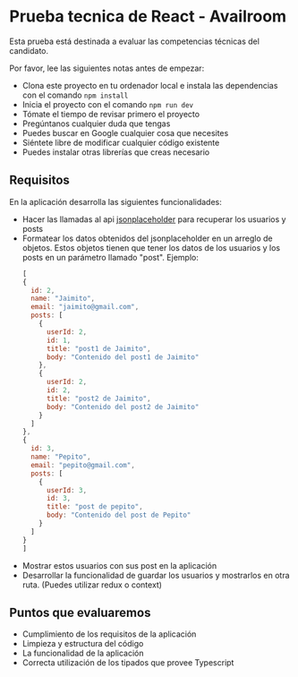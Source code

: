 # Prueba tecnica de React - Availroom

Esta prueba está destinada a evaluar las competencias técnicas del candidato.

Por favor, lee las siguientes notas antes de empezar:

- Clona este proyecto en tu ordenador local e instala las dependencias con el comando `npm install`
- Inicia el proyecto con el comando `npm run dev`
- Tómate el tiempo de revisar primero el proyecto
- Pregúntanos cualquier duda que tengas
- Puedes buscar en Google cualquier cosa que necesites
- Siéntete libre de modificar cualquier código existente
- Puedes instalar otras librerías que creas necesario

## Requisitos

En la aplicación desarrolla las siguientes funcionalidades:

- Hacer las llamadas al api [jsonplaceholder](https://jsonplaceholder.typicode.com/) para recuperar los usuarios y posts
- Formatear los datos obtenidos del jsonplaceholder en un arreglo de objetos. Estos objetos tienen que tener los datos de los usuarios y los posts en un parámetro llamado "post". Ejemplo:
  ```javascript
  [
  {
    id: 2,
    name: "Jaimito",
    email: "jaimito@gmail.com",
    posts: [
      {
        userId: 2,
        id: 1,
        title: "post1 de Jaimito",
        body: "Contenido del post1 de Jaimito"
      },
      {
        userId: 2,
        id: 2,
        title: "post2 de Jaimito",
        body: "Contenido del post2 de Jaimito"
      }
    ]
  },
  {
    id: 3,
    name: "Pepito",
    email: "pepito@gmail.com",
    posts: [
      {
        userId: 3,
        id: 3,
        title: "post de pepito",
        body: "Contenido del post de Pepito"
      }
    ]
  }
  ]
  ```
- Mostrar estos usuarios con sus post en la aplicación
- Desarrollar la funcionalidad de guardar los usuarios y mostrarlos en otra ruta. (Puedes utilizar redux o context)

## Puntos que evaluaremos

- Cumplimiento de los requisitos de la aplicación
- Limpieza y estructura del código
- La funcionalidad de la aplicación
- Correcta utilización de los tipados que provee Typescript
